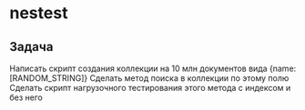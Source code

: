 # nestest

## Задача

Написать скрипт создания коллекции на 10 млн документов вида {name: [RANDOM_STRING]}
Сделать метод поиска в коллекции по этому полю
Сделать скрипт нагрузочного тестирования этого метода с индексом и без него